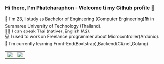
### Hi there, I'm Phatcharaphon - Welcome ti my Github profile 👋 
🙋 I'm 23, I study as Bachelor of Engineering (Computer Engineering):books: in Suranaree University of Technology (Thailand).<br>
👩‍💻 I can speak Thai (native) ,English (A2).<br>
💻 I used to work on Freelance programmer about Microcontroller(Ardunio).<br>
🌱 I’m currently learning Front-End(Bootstrap),Backend(C#.net,Golang)  
<table>
  <tr>
    <td>
      <img align="center" src="https://github-readme-stats.vercel.app/api/top-langs/?username=newcy123&theme=radical" />
    </td>
    <td>
      <img align="center" src="https://github-readme-stats.vercel.app/api?username=newcy123&show_icons=true&theme=radical" />
    </td>
  </tr>
</table>

<!--
**newcy123/newcy123** is a ✨ _special_ ✨ repository because its `README.md` (this file) appears on your GitHub profile.

Here are some ideas to get you started:

- 🔭 I’m currently working on ...
- 🌱 I’m currently learning ...
- 👯 I’m looking to collaborate on ...
- 🤔 I’m looking for help with ...
- 💬 Ask me about ...
- 📫 How to reach me: ...
- 😄 Pronouns: ...
- ⚡ Fun fact: ...
-->

